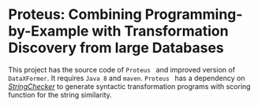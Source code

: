 # Proteus: Combining Programming-by-Example with Transformation Discovery from large Databases
This project has the source code of ```Proteus ``` and improved version of ```DataXFormer```. 
It requires ```Java 8``` and ```maven```.
 ```Proteus ``` has a dependency on [*StringChecker*](https://github.com/aslihanozmen/StringChecker) to generate syntactic transformation programs with scoring function for the string similarity.
